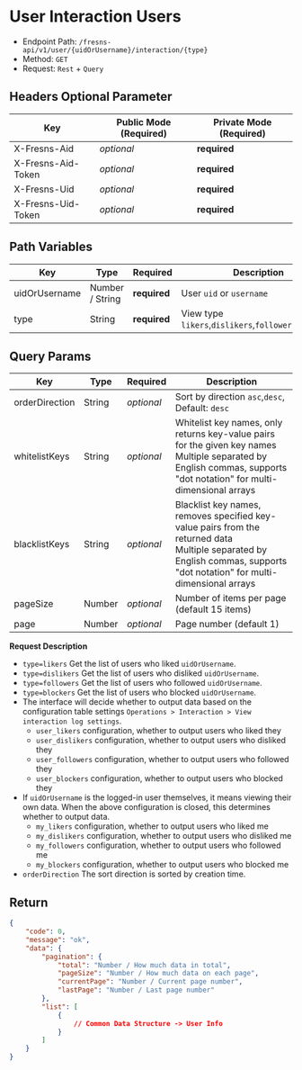 # User Interaction Users

- Endpoint Path: `/fresns-api/v1/user/{uidOrUsername}/interaction/{type}`
- Method: `GET`
- Request: `Rest` + `Query`

## Headers Optional Parameter

| Key | Public Mode (Required) | Private Mode (Required) |
| --- | --- | --- |
| X-Fresns-Aid | *optional* | **required** |
| X-Fresns-Aid-Token | *optional* | **required** |
| X-Fresns-Uid | *optional* | **required** |
| X-Fresns-Uid-Token | *optional* | **required** |

## Path Variables

| Key | Type | Required | Description |
| --- | --- | --- | --- |
| uidOrUsername | Number / String | **required** | User `uid` or `username` |
| type | String | **required** | View type `likers`,`dislikers`,`followers`,`blockers` |

## Query Params

| Key | Type | Required | Description |
| --- | --- | --- | --- |
| orderDirection | String | *optional* | Sort by direction `asc`,`desc`, Default: `desc` |
| whitelistKeys | String | *optional* | Whitelist key names, only returns key-value pairs for the given key names<br>Multiple separated by English commas, supports "dot notation" for multi-dimensional arrays |
| blacklistKeys | String | *optional* | Blacklist key names, removes specified key-value pairs from the returned data<br>Multiple separated by English commas, supports "dot notation" for multi-dimensional arrays |
| pageSize | Number | *optional* | Number of items per page (default 15 items) |
| page | Number | *optional* | Page number (default 1) |

**Request Description**

- `type=likers` Get the list of users who liked `uidOrUsername`.
- `type=dislikers` Get the list of users who disliked `uidOrUsername`.
- `type=followers` Get the list of users who followed `uidOrUsername`.
- `type=blockers` Get the list of users who blocked `uidOrUsername`.
- The interface will decide whether to output data based on the configuration table settings `Operations > Interaction > View interaction log settings`.
    - `user_likers` configuration, whether to output users who liked they
    - `user_dislikers` configuration, whether to output users who disliked they
    - `user_followers` configuration, whether to output users who followed they
    - `user_blockers` configuration, whether to output users who blocked they
- If `uidOrUsername` is the logged-in user themselves, it means viewing their own data. When the above configuration is closed, this determines whether to output data.
    - `my_likers` configuration, whether to output users who liked me
    - `my_dislikers` configuration, whether to output users who disliked me
    - `my_followers` configuration, whether to output users who followed me
    - `my_blockers` configuration, whether to output users who blocked me
- `orderDirection` The sort direction is sorted by creation time.

## Return

```json
{
    "code": 0,
    "message": "ok",
    "data": {
        "pagination": {
            "total": "Number / How much data in total",
            "pageSize": "Number / How much data on each page",
            "currentPage": "Number / Current page number",
            "lastPage": "Number / Last page number"
        },
        "list": [
            {
                // Common Data Structure -> User Info
            }
        ]
    }
}
```
